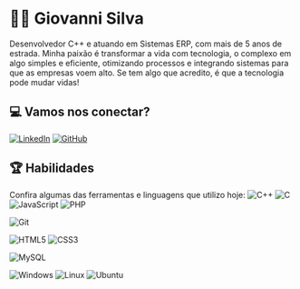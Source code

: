 # 👋🏾 Giovanni Silva

Desenvolvedor C++ e atuando em Sistemas ERP, com mais de 5 anos de estrada. 
Minha paixão é transformar a vida com tecnologia, o complexo em algo simples e eficiente, otimizando processos e integrando sistemas para que as empresas voem alto. Se tem algo que acredito, é que a tecnologia pode mudar vidas!

## 💻 Vamos nos conectar?

[![LinkedIn](https://img.shields.io/badge/LinkedIn-cc163a?style=for-the-badge&logo=linkedin&logoColor=white)](https://www.linkedin.com/in/giovannigas/) 
[![GitHub](https://img.shields.io/badge/GitHub-cc163a?style=for-the-badge&logo=github&logoColor=white)](https://github.com/giovannigsilva)

## 🏆 Habilidades
Confira algumas das ferramentas e linguagens que utilizo hoje:
![C++](https://img.shields.io/badge/C%2B%2B-cc163a?style=for-the-badge&logo=c%2B%2B&logoColor=white)
![C](https://img.shields.io/badge/C-cc163a?style=for-the-badge&logo=c&logoColor=white)
![JavaScript](https://img.shields.io/badge/JavaScript-cc163a?style=for-the-badge&logo=javascript&logoColor=black)
![PHP](https://img.shields.io/badge/PHP-cc163a?style=for-the-badge&logo=php&logoColor=white)

![Git](https://img.shields.io/badge/GIT-cc163a?style=for-the-badge&logo=git&logoColor=white)

![HTML5](https://img.shields.io/badge/HTML5-cc163a?style=for-the-badge&logo=html5&logoColor=white)
![CSS3](https://img.shields.io/badge/CSS3-cc163a?style=for-the-badge&logo=css3&logoColor=white)

![MySQL](https://img.shields.io/badge/MySQL-cc163a?style=for-the-badge&logo=mysql&logoColor=white)

![Windows](https://img.shields.io/badge/Windows-cc163a?style=for-the-badge&logo=windows&logoColor=2CA5E0)
![Linux](https://img.shields.io/badge/Linux-cc163a?style=for-the-badge&logo=linux&logoColor=FCC624)
![Ubuntu](https://img.shields.io/badge/Ubuntu-cc163a?style=for-the-badge&logo=ubuntu&logoColor=2CA5E0)

